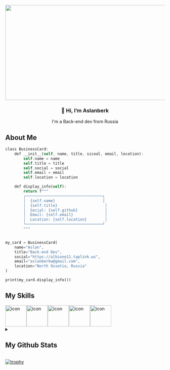 <br clear="both">

<div align="center">
  <img height="300" width="600" src="https://user-images.githubusercontent.com/74038190/221352987-68da234d-4d62-4e9d-9d7f-098dc657c2dc.gif"  />
</div>


<h3 align="center">👋 Hi, I’m Aslanberk</h3>
<p align="center">I'm a Back-end dev from Russia</p>

## About Me

```rs
class BusinessCard:
    def __init__(self, name, title, sicoal, email, location):
        self.name = name
        self.title = title
        self.social = social
        self.email = email
        self.location = location

    def display_info(self):
        return f"""
        ┌──────────────────────────────────┐
        │  {self.name}                     │
        │  {self.title}                     │
        │  Social: {self.github}            │
        │  Email: {self.email}              │
        │  Location: {self.location}        │
        └──────────────────────────────────┘
        """


my_card = BusinessCard(
    name="Aslan",
    title="Back-end Dev",
    social="https://albione11.taplink.ws",
    email="aslanberkw@gmail.com",
    location="North Ossetia, Russia"
)

print(my_card.display_info())
```


## My Skills

<div style="display: flex; align-items: flex-start;"><img src="https://techstack-generator.vercel.app/python-icon.svg" alt="icon" width="67" height="67" /><img src="https://techstack-generator.vercel.app/js-icon.svg" alt="icon" width="67" height="67" /><img src="https://techstack-generator.vercel.app/csharp-icon.svg" alt="icon" width="67" height="67" /><img src="https://techstack-generator.vercel.app/cpp-icon.svg" alt="icon" width="67" height="67" /><img src="https://techstack-generator.vercel.app/java-icon.svg" alt="icon" width="67" height="67" /></div>



<details>
    <summary><h2>My Github Stats</h2></summary>
    <figure>

![](https://github-readme-stats.vercel.app/api?username=Aslanberk&theme=one_dark_pro&hide_border=false&include_all_commits=false&count_private=false)<br/>
![](https://nirzak-streak-stats.vercel.app/?user=Aslanberk&theme=one_dark_pro&hide_border=false)<br/>
![](https://github-readme-stats.vercel.app/api/top-langs/?username=Aslanberk&theme=one_dark_pro&hide_border=false&include_all_commits=false&count_private=false&layout=compact)

---
[![](https://visitcount.itsvg.in/api?id=Aslanberk&icon=0&color=0)](https://visitcount.itsvg.in)

</details>

[![trophy](https://github-profile-trophy.vercel.app/?username=aslanberk&theme=onedark)](https://github.com/aslanberk/github-profile-trophy)
